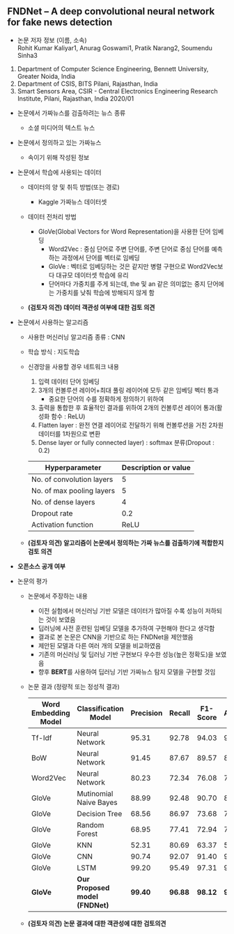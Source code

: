## FNDNet – A deep convolutional neural network for fake news detection

* 논문 저자 정보 (이름, 소속)   
Rohit Kumar Kaliyar1, Anurag Goswami1, Pratik Narang2, Soumendu Sinha3
1. Department of Computer Science Engineering, Bennett University, Greater Noida, India
2. Department of CSIS, BITS Pilani, Rajasthan, India
3. Smart Sensors Area, CSIR - Central Electronics Engineering Research Institute, Pilani, Rajasthan, India
2020/01

* 논문에서 가짜뉴스를 검출하려는 뉴스 종류
  * 소셜 미디어의 텍스트 뉴스

* 논문에서 정의하고 있는 가짜뉴스
  * 속이기 위해 작성된 정보

* 논문에서 학습에 사용되는 데이터
  - 데이터의 양 및 취득 방법(또는 경로)
    - Kaggle 가짜뉴스 데이터셋
  - 데이터 전처리 방법
    - GloVe(Global Vectors for Word Representation)을 사용한 단어 임베딩
      - Word2Vec : 중심 단어로 주변 단어를, 주변 단어로 중심 단어를 예측하는 과정에서 단어를 벡터로 임베딩
      - GloVe : 벡터로 임베딩하는 것은 같지만 병렬 구현으로 Word2Vec보다 대규모 데이터셋 학습에 유리
      - 단어마다 가중치를 주게 되는데, the 및 an 같은 의미없는 중지 단어에는 가중치를 낮춰 학습에 방해되지 않게 함

  -  **(검토자 의견) 데이터 객관성 여부에 대한 검토 의견**  


* 논문에서 사용하는 알고리즘  
  - 사용한 머신러닝 알고리즘 종류 : CNN
  - 학습 방식 : 지도학습
  - 신경망을 사용할 경우 네트워크 내용
    1. 입력 데이터 단어 임베딩
    2. 3개의 컨볼루션 레이어+최대 풀링 레이어에 모두 같은 임베딩 벡터 통과
        - 중요한 단어의 수를 정확하게 정의하기 위하여
    3. 출력을 통합한 후 효율적인 결과를 위하여 2개의 컨볼루션 레이어 통과(활성화 함수 : ReLU)
    4. Flatten layer : 완전 연결 레이어로 전달하기 위해 컨볼루션을 거친 2차원 데이터를 1차원으로 변환
    5. Dense layer or fully connected layer) : softmax 분류(Dropout : 0.2)

      |Hyperparameter|Description or value| 
      |---|---|
      |No. of convolution layers|5|
      |No. of max pooling layers|5|
      |No. of dense layers|4|
      |Dropout rate|0.2|
      |Activation function|ReLU|

  - **(검토자 의견) 알고리즘이 논문에서 정의하는 가짜 뉴스를 검출하기에 적합한지 검토 의견** 


* **오픈소스 공개 여부** 


* 논문의 평가
  - 논문에서 주장하는 내용
    - 이전 실험에서 머신러닝 기반 모델은 데이터가 많아질 수록 성능이 저하되는 것이 보였음 
    - 딥러닝에 사전 훈련된 임베딩 모델을 추가하여 구현해야 한다고 생각함
    - 결과로 본 논문은 CNN을 기반으로 하는 FNDNet을 제안했음
    - 제안된 모델과 다른 여러 개의 모델을 비교하였음
    - 기존의 머신러닝 및 딥러닝 기반 구현보다 우수한 성능(높은 정확도)을 보였음
    - 향후 **BERT**를 사용하여 딥러닝 기반 가짜뉴스 탐지 모델을 구현할 것임
  - 논문 결과 (정량적 또는 정성적 결과)

      |Word Embedding Model|Classification Model|Precision|Recall|F1-Score|Accuracy|
      |---|---|---|---|---|---|
      |Tf-Idf|Neural Network|95.31|92.78|94.03|94.31|
      |BoW|Neural Network|91.45|87.67|89.57|89.23|
      |Word2Vec|Neural Network|80.23|72.34|76.08|75.67|
      |GloVe|Mutinomial Naive Bayes|88.99|92.48|90.70|89.97|
      |GloVe|Decision Tree|68.56|86.97|73.68|73.65|
      |GloVe|Random Forest|68.95|77.41|72.94|71.34|
      |GloVe|KNN|52.31|80.69|63.37|53.75|
      |GloVe|CNN|90.74|92.07|91.40|91.50|
      |GloVe|LSTM|99.20|95.49|97.31|97.25|
      |**GloVe**|**Our Proposed model (FNDNet)**|**99.40**|**96.88**|**98.12**|**98.36**|


  - **(검토자 의견) 논문 결과에 대한 객관성에 대한 검토의견** 
